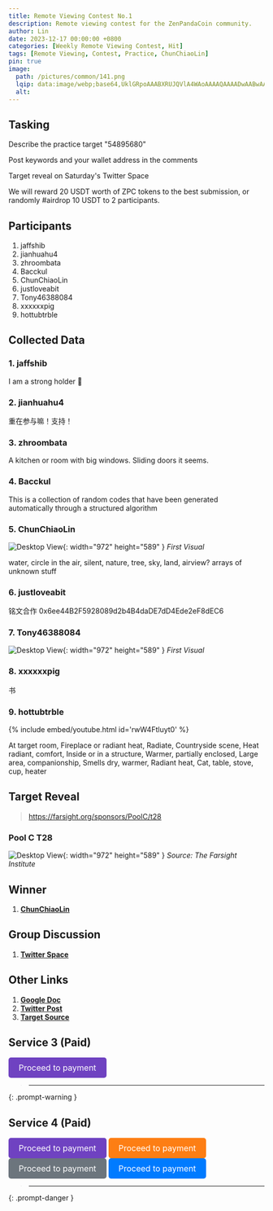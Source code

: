 ```yaml
---
title: Remote Viewing Contest No.1
description: Remote viewing contest for the ZenPandaCoin community.
author: Lin
date: 2023-12-17 00:00:00 +0800
categories: [Weekly Remote Viewing Contest, Hit]
tags: [Remote Viewing, Contest, Practice, ChunChiaoLin]
pin: true
image:
  path: /pictures/common/141.png
  lqip: data:image/webp;base64,UklGRpoAAABXRUJQVlA4WAoAAAAQAAAADwAABwAAQUxQSDIAAAARL0AmbZurmr57yyIiqE8oiG0bejIYEQTgqiDA9vqnsUSI6H+oAERp2HZ65qP/VIAWAFZQOCBCAAAA8AEAnQEqEAAIAAVAfCWkAALp8sF8rgRgAP7o9FDvMCkMde9PK7euH5M1m6VWoDXf2FkP3BqV0ZYbO6NA/VFIAAAA
  alt:
---
```


## Tasking

Describe the practice target "54895680"

Post keywords and your wallet address in the comments

Target reveal on Saturday's Twitter Space

We will reward 20 USDT worth of ZPC tokens to the best submission, or randomly #airdrop 10 USDT to 2 participants.

## Participants

1. jaffshib
2. jianhuahu4
3. zhroombata
4. Bacckul
5. ChunChiaoLin
6. justloveabit
7. Tony46388084
8. xxxxxxpig
9. hottubtrble


## Collected Data

### 1. jaffshib
I am a strong holder 🙌

### 2. jianhuahu4
重在参与嘛！支持！

### 3. zhroombata
A kitchen or room with big windows. Sliding doors it seems.

### 4. Bacckul
This is a collection of random codes that have been generated automatically through a structured algorithm

### 5. ChunChiaoLin
![Desktop View](/pictures/contests/1-lin-1.jpeg){: width="972" height="589" }
_First Visual_

water, circle in the air, silent, nature, tree, sky, land, airview? arrays of unknown stuff

### 6. justloveabit
铭文合作 0x6ee44B2F5928089d2b4B4daDE7dD4Ede2eF8dEC6

### 7. Tony46388084
![Desktop View](/pictures/contests/1-leo-1.jpeg){: width="972" height="589" }
_First Visual_

### 8. xxxxxxpig
书

### 9. hottubtrble
{% include embed/youtube.html id='rwW4Ftluyt0' %}

At target room, Fireplace or radiant heat, Radiate, Countryside scene, Heat radiant, comfort, Inside or in a structure, Warmer, partially enclosed, Large area, companionship, Smells dry, warmer, Radiant heat, Cat, table, stove, cup, heater


## Target Reveal
> https://farsight.org/sponsors/PoolC/t28

### Pool C T28

![Desktop View](/pictures/contests/1-target-1.jpg){: width="972" height="589" }
_Source: The Farsight Institute_


## Winner
1. [**ChunChiaoLin**][Winner]


## Group Discussion

1. [**Twitter Space**][Twitter Space]


## Other Links

1. [**Google Doc**][Google Doc]
2. [**Twitter Post**][Twitter Post]
3. [**Target Source**][Target Source]


## Service 3 (Paid)

<a href="#" style="display:inline-block;padding:10px 20px;background-color:#6f42c1;color:white;text-align:center;text-decoration:none;border-radius:5px;border:none;font-size:16px;cursor:pointer;">
    Proceed to payment
</a>

> ---
{: .prompt-warning }

## Service 4 (Paid)

<!-- 付費服務按鈕 -->
<a href="#" style="display:inline-block;padding:10px 20px;background-color:#6f42c1;color:white;text-align:center;text-decoration:none;border-radius:5px;border:none;font-size:16px;cursor:pointer;">
    Proceed to payment
</a>

<a href="#" style="display:inline-block;padding:10px 20px;background-color:#fd7e14;color:white;text-align:center;text-decoration:none;border-radius:5px;border:none;font-size:16px;cursor:pointer;">
    Proceed to payment
</a>

<a href="#" style="display:inline-block;padding:10px 20px;background-color:#6c757d;color:white;text-align:center;text-decoration:none;border-radius:5px;border:none;font-size:16px;cursor:pointer;">
    Proceed to payment
</a>

<!-- Proceed to payment 按鈕，保持藍色背景 -->
<a href="#" style="display:inline-block;padding:10px 20px;background-color:#007bff;color:white;text-align:center;text-decoration:none;border-radius:5px;border:none;font-size:16px;cursor:pointer;">
    Proceed to payment
</a>

> ---
{: .prompt-danger }

[Google Doc]: https://docs.google.com/document/d/1xiOgtZZ5PQJR1bs6WKBx0Byy_pXPJFgqpYyaBFZ_2uI/edit
[Twitter Post]: https://x.com/ZenPandaCoin/status/1736209775820759225
[Twitter Space]: https://x.com/ZenPandaCoin/status/1738035864373268780
[Target Source]: https://farsight.org/sponsors/PoolC/t28
[Winner]: https://x.com/ChunChiaoLin